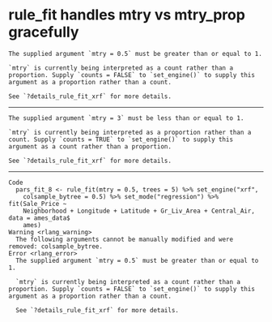 # rule_fit handles mtry vs mtry_prop gracefully

    The supplied argument `mtry = 0.5` must be greater than or equal to 1. 
    
    `mtry` is currently being interpreted as a count rather than a proportion. Supply `counts = FALSE` to `set_engine()` to supply this argument as a proportion rather than a count. 
    
    See `?details_rule_fit_xrf` for more details.

---

    The supplied argument `mtry = 3` must be less than or equal to 1. 
    
    `mtry` is currently being interpreted as a proportion rather than a count. Supply `counts = TRUE` to `set_engine()` to supply this argument as a count rather than a proportion. 
    
    See `?details_rule_fit_xrf` for more details.

---

    Code
      pars_fit_8 <- rule_fit(mtry = 0.5, trees = 5) %>% set_engine("xrf",
        colsample_bytree = 0.5) %>% set_mode("regression") %>% fit(Sale_Price ~
        Neighborhood + Longitude + Latitude + Gr_Liv_Area + Central_Air, data = ames_data$
        ames)
    Warning <rlang_warning>
      The following arguments cannot be manually modified and were removed: colsample_bytree.
    Error <rlang_error>
      The supplied argument `mtry = 0.5` must be greater than or equal to 1. 
      
      `mtry` is currently being interpreted as a count rather than a proportion. Supply `counts = FALSE` to `set_engine()` to supply this argument as a proportion rather than a count. 
      
      See `?details_rule_fit_xrf` for more details.

